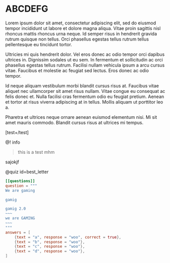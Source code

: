 # ABCDEFG

Lorem ipsum dolor sit amet, consectetur adipiscing elit, sed do eiusmod tempor incididunt ut labore et dolore magna aliqua. Vitae proin sagittis nisl rhoncus mattis rhoncus urna neque. Id semper risus in hendrerit gravida rutrum quisque non tellus. Orci phasellus egestas tellus rutrum tellus pellentesque eu tincidunt tortor. 

Ultricies mi quis hendrerit dolor. Vel eros donec ac odio tempor orci dapibus ultrices in. Dignissim sodales ut eu sem. In fermentum et sollicitudin ac orci phasellus egestas tellus rutrum. Facilisi nullam vehicula ipsum a arcu cursus vitae. Faucibus et molestie ac feugiat sed lectus. Eros donec ac odio tempor. 

Id neque aliquam vestibulum morbi blandit cursus risus at. Faucibus vitae aliquet nec ullamcorper sit amet risus nullam. Vitae congue eu consequat ac felis donec et. Nulla facilisi cras fermentum odio eu feugiat pretium. Aenean et tortor at risus viverra adipiscing at in tellus. Mollis aliquam ut porttitor leo a. 

Pharetra et ultrices neque ornare aenean euismod elementum nisi. Mi sit amet mauris commodo. Blandit cursus risus at ultrices mi tempus.

[test]: https://test.com

[test+/test]

@! info
> this is a test
> mhm

sajokjf

@quiz id=best_letter
```toml
[[questions]]
question = """
We are gaming

gamig

gamig 2.0
~~~
we are GAMING
~~~
"""
answers = [
    {text = "a", response = "woo", correct = true},
    {text = "b", response = "woo"},
    {text = "c", response = "woo"},
    {text = "d", response = "woo"},
]
```